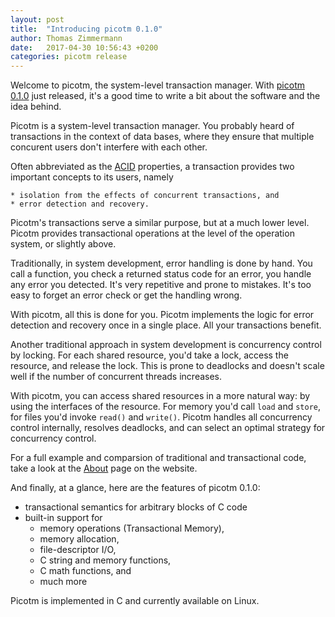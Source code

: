 ```yaml
---
layout: post
title:  "Introducing picotm 0.1.0"
author: Thomas Zimmermann
date:   2017-04-30 10:56:43 +0200
categories: picotm release
---
```

Welcome to picotm, the system-level transaction manager. With
[picotm 0.1.0][picotm_0_1_0] just released, it's a good time to write a bit
about the software and the idea behind.

<!-- excerpt -->

Picotm is a system-level transaction manager. You probably heard of
transactions in the context of data bases, where they ensure that multiple
concurent users don't interfere with each other.

Often abbreviated as the [ACID][acid] properties, a transaction provides two
important concepts to its users, namely

    * isolation from the effects of concurrent transactions, and
    * error detection and recovery.

Picotm's transactions serve a similar purpose, but at a much lower level.
Picotm provides transactional operations at the level of the operation
system, or slightly above.

Traditionally, in system development, error handling is done by hand. You call a
function, you check a returned status code for an error, you handle any error
you detected. It's very repetitive and prone to mistakes. It's too easy to
forget an error check or get the handling wrong.

With picotm, all this is done for you. Picotm implements the logic for
error detection and recovery once in a single place. All your transactions
benefit.

Another traditional approach in system development is concurrency control by
locking. For each shared resource, you'd take a lock, access the resource, and
release the lock. This is prone to deadlocks and doesn't scale well if the
number of concurrent threads increases.

With picotm, you can access shared resources in a more natural way: by using
the interfaces of the resource. For memory you'd call `load` and `store`, for
files you'd invoke `read()` and `write()`. Picotm handles all concurrency
control internally, resolves deadlocks, and can select an optimal strategy
for concurrency control.

For a full example and comparsion of traditional and transactional code,
take a look at the [About][about] page on the website.

And finally, at a glance, here are the features of picotm 0.1.0:

 - transactional semantics for arbitrary blocks of C code
 - built-in support for
   - memory operations (Transactional Memory),
   - memory allocation,
   - file-descriptor I/O,
   - C string and memory functions,
   - C math functions, and
   - much more

Picotm is implemented in C and currently available on Linux.

[about]:        /about/
[acid]:         https://en.wikipedia.org/wiki/ACID
[picotm_0_1_0]: https://github.com/picotm/picotm/releases/tag/v0.1.0
